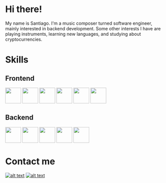 # Hi there!

My name is Santiago. I'm a music composer turned software engineer, mainly interested in backend development. Some other interests I have are playing instruments, learning new languages, and studying about cryptocurrencies.

# Skills

## Frontend
<p align="">
<img height="50px" src="https://cdn.icon-icons.com/icons2/2415/PNG/512/html_original_wordmark_logo_icon_146478.png" >
<img height="50px" src="https://cdn.icon-icons.com/icons2/2415/PNG/512/css_original_wordmark_logo_icon_146576.png">
<img height="50px" src="https://upload.wikimedia.org/wikipedia/commons/thumb/b/b2/Bootstrap_logo.svg/1200px-Bootstrap_logo.svg.png">
<img height="50px" src="https://upload.wikimedia.org/wikipedia/commons/thumb/4/47/React.svg/1200px-React.svg.png">
<img height="50px" src="https://raw.githubusercontent.com/kristerkari/react-native-svg-transformer/master/images/react-native-logo.png">
<img height="50px" src="https://upload.wikimedia.org/wikipedia/commons/thumb/4/4c/Typescript_logo_2020.svg/1200px-Typescript_logo_2020.svg.png">
</br>

## Backend
<p align="">
<img height="50px" src="https://cdn.icon-icons.com/icons2/2415/PNG/512/nodejs_original_wordmark_logo_icon_146412.png">
<img height="50px" src="https://cdn.freebiesupply.com/logos/large/2x/mysql-5-logo-png-transparent.png">
<img height="50px" src="https://cdn.icon-icons.com/icons2/2415/PNG/512/postgresql_original_wordmark_logo_icon_146392.png">
<img height="50px" height="50%" src="https://cdn.icon-icons.com/icons2/2415/PNG/512/npm_original_wordmark_logo_icon_146402.png">
<img height="50px" height="50%" src="https://upload.wikimedia.org/wikipedia/commons/6/64/Expressjs.png">
</br>

# Contact me


[![alt text][1.1]][1]
[![alt text][2.1]][2]

[1.1]: https://raw.githubusercontent.com/paulrobertlloyd/socialmediaicons/main/linkedin-48x48.png

[1]: https://www.linkedin.com/in/santiago-agust%C3%ADn-moreno-a82bb3222/

[2.1]:https://raw.githubusercontent.com/paulrobertlloyd/socialmediaicons/main/email-48x48.png

[2]: mailto:smoreno98.dev@gmail.com
